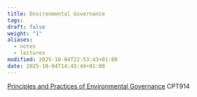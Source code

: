```yaml
---
title: Environmental Governance
tags:
draft: false
weight: "1"
aliases:
  - notes
  - lectures
modified: 2025-10-04T22:53:43+01:00
date: 2025-10-04T14:43:44+01:00
---
```

[Principles and Practices of Environmental Governance](/masters/modules/1-principles-and-practices-of-environmental-governance) CPT914